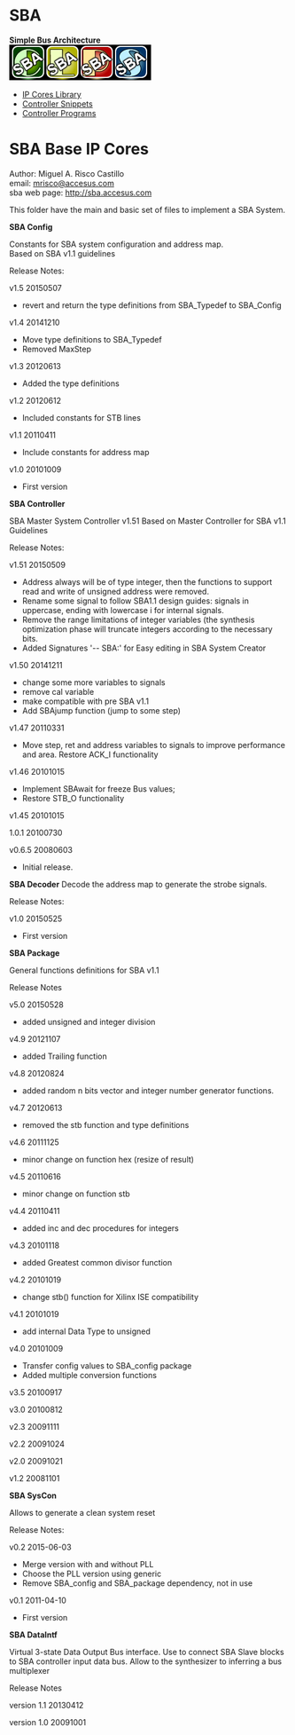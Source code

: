 # SBA
**Simple Bus Architecture**  
![](image.png) 

+ [IP Cores Library](http://sbalibrary.accesus.com)
+ [Controller Snippets](http://sbasnippets.accesus.com)
+ [Controller Programs](http://sbaprograms.accesus.com)


# **SBA Base IP Cores**

Author: Miguel A. Risco Castillo  
email: mrisco@accesus.com  
sba web page: http://sba.accesus.com  

This folder have the main and basic set of files to implement a SBA System.  

**SBA Config**  

 Constants for SBA system configuration and address map.  
 Based on SBA v1.1 guidelines  

 Release Notes:

 v1.5 20150507
 * revert and return the type definitions from SBA_Typedef to SBA_Config

 v1.4 20141210
 * Move type definitions to SBA_Typedef
 * Removed MaxStep

 v1.3 20120613
 * Added the type definitions

 v1.2 20120612
 * Included constants for STB lines

 v1.1 20110411
 * Include constants for address map

 v1.0 20101009
 * First version


**SBA Controller**  

 SBA Master System Controller v1.51
 Based on Master Controller for SBA v1.1 Guidelines  

 Release Notes:

 v1.51 20150509
 * Address always will be of type integer, then the functions to support
   read and write of unsigned address were removed.
 * Rename some signal to follow SBA1.1 design guides:
   signals in uppercase, ending with lowercase i for internal signals.
 * Remove the range limitations of integer variables (the synthesis
   optimization phase will truncate integers according to the necessary bits.
 * Added Signatures '-- SBA:' for Easy editing in SBA System Creator

 v1.50 20141211
 * change some more variables to signals
 * remove cal variable
 * make compatible with pre SBA v1.1
 * Add SBAjump function (jump to some step)

 v1.47 20110331
 * Move step, ret and address variables to signals to improve performance and area. Restore ACK_I functionality

 v1.46 20101015
 * Implement SBAwait for freeze Bus values;
 * Restore STB_O functionality

 v1.45 20101015

 1.0.1 20100730

 v0.6.5 20080603
 * Initial release.


**SBA Decoder**
Decode the address map to generate the strobe signals.  

 Release Notes:

 v1.0 20150525
 * First version

**SBA Package**  

General functions definitions for SBA v1.1  


 Release Notes

 v5.0 20150528
 * added unsigned and integer division

 v4.9 20121107
 * added Trailing function

 v4.8 20120824
 * added random n bits vector and integer number generator functions.

 v4.7 20120613
 * removed the stb function and type definitions

 v4.6 20111125
 * minor change on function hex (resize of result)

 v4.5 20110616
 * minor change on function stb

 v4.4 20110411
 * added inc and dec procedures for integers

 v4.3 20101118
 * added Greatest common divisor function

 v4.2 20101019
 * change stb() function for Xilinx ISE compatibility

 v4.1 20101019
 * add internal Data Type to unsigned

 v4.0 20101009
 * Transfer config values to SBA_config package
 * Added multiple conversion functions

 v3.5 20100917

 v3.0 20100812

 v2.3 20091111

 v2.2 20091024

 v2.0 20091021

 v1.2 20081101


**SBA SysCon**  

Allows to generate a clean system reset

 Release Notes:

 v0.2 2015-06-03
 * Merge version with and without PLL
 * Choose the PLL version using generic
 * Remove SBA_config and SBA_package dependency, not in use

 v0.1 2011-04-10
 * First version

**SBA DataIntf**  

Virtual 3-state Data Output Bus interface. 
Use to connect SBA Slave blocks to SBA controller input data bus. 
Allow to the synthesizer to inferring a bus multiplexer

 Release Notes
 
 version 1.1 20130412

 version 1.0 20091001
